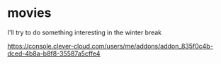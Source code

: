 # movies

I'll try to do something interesting in the winter break

https://console.clever-cloud.com/users/me/addons/addon_835f0c4b-dced-4b8a-b8f8-35587a5cffe4
